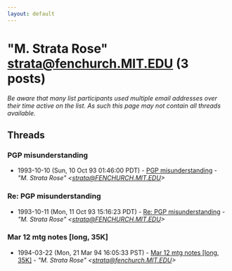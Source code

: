 ```yaml
---
layout: default
---
```


# "M. Strata Rose" <strata@fenchurch.MIT.EDU> (3 posts)

_Be aware that many list participants used multiple email addresses over their time active on the list. As such this page may not contain all threads available._

## Threads

### PGP misunderstanding
+ 1993-10-10 (Sun, 10 Oct 93 01:46:00 PDT) - [PGP misunderstanding](/archive/1993/10/79c2a4f930a0fd184f2c44de5e515f340bb5246ee4e074d476c7968a338638a0) - _"M. Strata Rose" \<strata@FENCHURCH.MIT.EDU\>_

### Re: PGP misunderstanding
+ 1993-10-11 (Mon, 11 Oct 93 15:16:23 PDT) - [Re: PGP misunderstanding](/archive/1993/10/3907b4f080b3cbfa7e2f709921055f12dcf1a9e86bfbfce812c406a9e0da2ca0) - _"M. Strata Rose" \<strata@FENCHURCH.MIT.EDU\>_

### Mar 12 mtg notes [long, 35K]
+ 1994-03-22 (Mon, 21 Mar 94 16:05:33 PST) - [Mar 12 mtg notes [long, 35K]](/archive/1994/03/318e5f376d9f926a58cdd89e1e3473f9e234f7d10e5ab32549ff9d1afd81807f) - _"M. Strata Rose" \<strata@fenchurch.MIT.EDU\>_

